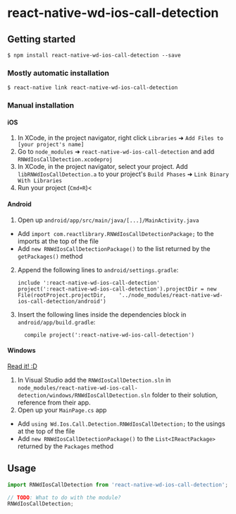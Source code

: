 
# react-native-wd-ios-call-detection

## Getting started

`$ npm install react-native-wd-ios-call-detection --save`

### Mostly automatic installation

`$ react-native link react-native-wd-ios-call-detection`

### Manual installation


#### iOS

1. In XCode, in the project navigator, right click `Libraries` ➜ `Add Files to [your project's name]`
2. Go to `node_modules` ➜ `react-native-wd-ios-call-detection` and add `RNWdIosCallDetection.xcodeproj`
3. In XCode, in the project navigator, select your project. Add `libRNWdIosCallDetection.a` to your project's `Build Phases` ➜ `Link Binary With Libraries`
4. Run your project (`Cmd+R`)<

#### Android

1. Open up `android/app/src/main/java/[...]/MainActivity.java`
  - Add `import com.reactlibrary.RNWdIosCallDetectionPackage;` to the imports at the top of the file
  - Add `new RNWdIosCallDetectionPackage()` to the list returned by the `getPackages()` method
2. Append the following lines to `android/settings.gradle`:
  	```
  	include ':react-native-wd-ios-call-detection'
  	project(':react-native-wd-ios-call-detection').projectDir = new File(rootProject.projectDir, 	'../node_modules/react-native-wd-ios-call-detection/android')
  	```
3. Insert the following lines inside the dependencies block in `android/app/build.gradle`:
  	```
      compile project(':react-native-wd-ios-call-detection')
  	```

#### Windows
[Read it! :D](https://github.com/ReactWindows/react-native)

1. In Visual Studio add the `RNWdIosCallDetection.sln` in `node_modules/react-native-wd-ios-call-detection/windows/RNWdIosCallDetection.sln` folder to their solution, reference from their app.
2. Open up your `MainPage.cs` app
  - Add `using Wd.Ios.Call.Detection.RNWdIosCallDetection;` to the usings at the top of the file
  - Add `new RNWdIosCallDetectionPackage()` to the `List<IReactPackage>` returned by the `Packages` method


## Usage
```javascript
import RNWdIosCallDetection from 'react-native-wd-ios-call-detection';

// TODO: What to do with the module?
RNWdIosCallDetection;
```
  